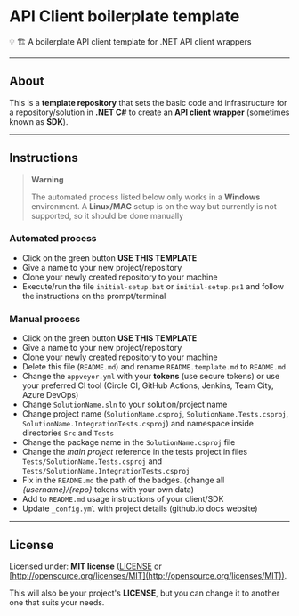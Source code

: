 # API Client boilerplate template

💡 🏗️ A boilerplate API client template for .NET API client wrappers

---

## About

This is a **template repository** that sets the basic code and infrastructure for a repository/solution in **.NET C#** to create an **API client wrapper** (sometimes known as **SDK**).

---

## Instructions

> **Warning**
>
> The automated process listed below only works in a **Windows** environment. A **Linux/MAC** setup is on the way but currently is not supported, so it should be done manually

### Automated process

- Click on the green button **USE THIS TEMPLATE**
- Give a name to your new project/repository
- Clone your newly created repository to your machine
- Execute/run the file `initial-setup.bat` or `initial-setup.ps1` and follow the instructions on the prompt/terminal

### Manual process

- Click on the green button **USE THIS TEMPLATE**
- Give a name to your new project/repository
- Clone your newly created repository to your machine
- Delete this file (`README.md`) and rename `README.template.md` to `README.md`
- Change the `appveyor.yml` with your **tokens** (use secure tokens) or use your preferred CI tool (Circle CI, GitHub Actions, Jenkins, Team City, Azure DevOps)
- Change `SolutionName.sln` to your solution/project name
- Change project name (`SolutionName.csproj`, `SolutionName.Tests.csproj`, `SolutionName.IntegrationTests.csproj`) and namespace inside directories `Src` and `Tests`
- Change the package name in the `SolutionName.csproj` file
- Change the *main project* reference in the tests project in files `Tests/SolutionName.Tests.csproj` and `Tests/SolutionName.IntegrationTests.csproj`
- Fix in the `README.md` the path of the badges. (change all *{username}/{repo}* tokens with your own data)
- Add to `README.md` usage instructions of your client/SDK
- Update `_config.yml` with project details (github.io docs website)

---

## License

Licensed under: **MIT license** ([LICENSE](https://github.com/guibranco/apiclient-boilerplate-dotnet/blob/main/LICENSE) or [http://opensource.org/licenses/MIT](http://opensource.org/licenses/MIT)).

This will also be your project's **LICENSE**, but you can change it to another one that suits your needs.

